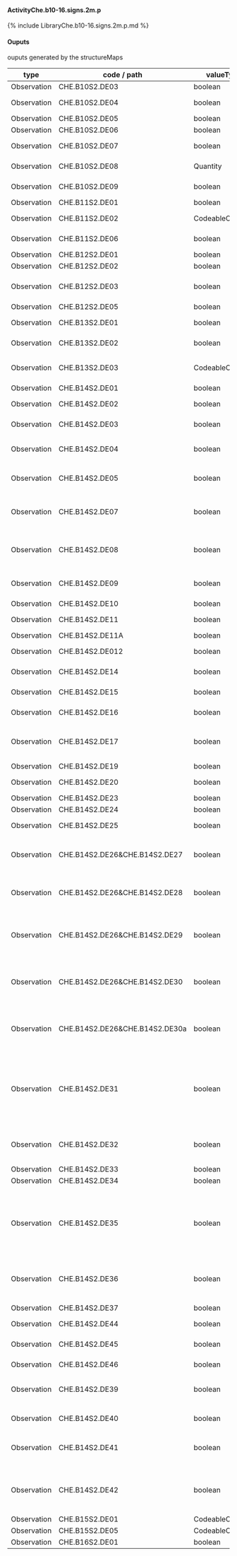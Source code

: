 #### ActivityChe.b10-16.signs.2m.p

{% include LibraryChe.b10-16.signs.2m.p.md %}
#### Ouputs

ouputs generated by the structureMaps

| type | code / path | valueType | Description |
|---|---|---|---|
| Observation | CHE.B10S2.DE03 | boolean | Chest Indrawing |
| Observation | CHE.B10S2.DE04 | boolean | Stridor in a calm child |
| Observation | CHE.B10S2.DE05 | boolean | Wheezing |
| Observation | CHE.B10S2.DE06 | boolean | Recurrent Wheeze |
| Observation | CHE.B10S2.DE07 | boolean | Oxygen Saturation (%) |
| Observation | CHE.B10S2.DE08 | Quantity | Oxygen Saturation < 90 % |
| Observation | CHE.B10S2.DE09 | boolean | Oxygen saturation not measured |
| Observation | CHE.B11S2.DE01 | boolean | Sunken eyes |
| Observation | CHE.B11S2.DE02 | CodeableConcept | Skin pinch of Abdomen |
| Observation | CHE.B11S2.DE06 | boolean | Restless and Irritable |
| Observation | CHE.B12S2.DE01 | boolean | Stiff neck |
| Observation | CHE.B12S2.DE02 | boolean | Refusal to use a limb |
| Observation | CHE.B12S2.DE03 | boolean | Warm Tender or Swollen Joint or Bone |
| Observation | CHE.B12S2.DE05 | boolean | Runny nose |
| Observation | CHE.B13S2.DE01 | boolean | Tender swelling behind the ear |
| Observation | CHE.B13S2.DE02 | boolean | Pus seen draining from the ear |
| Observation | CHE.B13S2.DE03 | CodeableConcept | Pus Seen Draining from the Ear for how long? |
| Observation | CHE.B14S2.DE01 | boolean | Red Eyes |
| Observation | CHE.B14S2.DE02 | boolean | Pus Draining from Eye |
| Observation | CHE.B14S2.DE03 | boolean | Clouding of the Cornea |
| Observation | CHE.B14S2.DE04 | boolean | Is clouding of the cornea a new problem |
| Observation | CHE.B14S2.DE05 | boolean | Has Clouding of the Cornea previously been treated |
| Observation | CHE.B14S2.DE07 | boolean | Generalised or Localised Skin Problem:Generalised Skin Problem |
| Observation | CHE.B14S2.DE08 | boolean | Generalised or Localised Skin Problem:Localised Skin Problem |
| Observation | CHE.B14S2.DE09 | boolean | Generalised or Localised Skin Problem:No Problem |
| Observation | CHE.B14S2.DE10 | boolean | Measles rash |
| Observation | CHE.B14S2.DE11 | boolean | Measles within the last 3 months |
| Observation | CHE.B14S2.DE11A | boolean | Itchy Skin |
| Observation | CHE.B14S2.DE012 | boolean | Blisters, Sores or Pustules |
| Observation | CHE.B14S2.DE14 | boolean | Abscess - Hot Tender Swelling |
| Observation | CHE.B14S2.DE15 | boolean | Deep or extends to muscle |
| Observation | CHE.B14S2.DE16 | boolean | Cellulitis - Hot Tender Skin |
| Observation | CHE.B14S2.DE17 | boolean | Rapidly spreading, extensive, or not responding to oral antibiotics |
| Observation | CHE.B14S2.DE19 | boolean | Ringworm (Tinea) |
| Observation | CHE.B14S2.DE20 | boolean | Extensive Ringworm (Tinea) |
| Observation | CHE.B14S2.DE23 | boolean | Herpes Zoster |
| Observation | CHE.B14S2.DE24 | boolean | Eye Involvement |
| Observation | CHE.B14S2.DE25 | boolean | Impetigo or Folliculitis |
| Observation | CHE.B14S2.DE26&CHE.B14S2.DE27 | boolean | Signs of Severe Impetigo / Folliculitis:Skin Lesions >= 4 cm |
| Observation | CHE.B14S2.DE26&CHE.B14S2.DE28 | boolean | Signs of Severe Impetigo / Folliculitis:Red Skin Streaks |
| Observation | CHE.B14S2.DE26&CHE.B14S2.DE29 | boolean | Signs of Severe Impetigo / Folliculitis:Tender Nodes (Nodules) under the skin |
| Observation | CHE.B14S2.DE26&CHE.B14S2.DE30 | boolean | Signs of Severe Impetigo / Folliculitis:Skin Infection extends to Muscle |
| Observation | CHE.B14S2.DE26&CHE.B14S2.DE30a | boolean | Signs of Severe Impetigo / Folliculitis:No signs of severe Impetigo / Folliculitis |
| Observation | CHE.B14S2.DE31 | boolean | Molluscum Contagiosum - Skin coloured pearly white papules with central umbilication. Most commonly seen on face and trunk in children. |
| Observation | CHE.B14S2.DE32 | boolean | Warts - Papules or nodules with a rough (Verrucous) surface |
| Observation | CHE.B14S2.DE33 | boolean | Seborrhoea |
| Observation | CHE.B14S2.DE34 | boolean | Severe Seborrhoea |
| Observation | CHE.B14S2.DE35 | boolean | Fixed Drug Reactions - Generalised red, wide spread with small bumps or blisters; or one or more dark skin areas |
| Observation | CHE.B14S2.DE36 | boolean | Eczema - Wet oozing sores or excoriated, thick patches |
| Observation | CHE.B14S2.DE37 | boolean | Steven Johnson Syndrome |
| Observation | CHE.B14S2.DE44 | boolean | Skin Problem |
| Observation | CHE.B14S2.DE45 | boolean | The child has Oral Sores or Mouth Ulcers |
| Observation | CHE.B14S2.DE46 | boolean | Eye Problem |
| Observation | CHE.B14S2.DE39 | boolean | Oral Sores or Mouth Ulcers:No Oral Sores or Mouth Ulcers |
| Observation | CHE.B14S2.DE40 | boolean | Oral Sores or Mouth Ulcers:Oral Thrush |
| Observation | CHE.B14S2.DE41 | boolean | Oral Sores or Mouth Ulcers:Mouth Sores or Mouth Ulcers - Deep and Extensive |
| Observation | CHE.B14S2.DE42 | boolean | Oral Sores or Mouth Ulcers:Mouth Sores or Mouth Ulcers - Not Deep and Extensive |
| Observation | CHE.B15S2.DE01 | CodeableConcept | Palmar Pallor |
| Observation | CHE.B15S2.DE05 | CodeableConcept | Malaria Risk |
| Observation | CHE.B16S2.DE01 | boolean | Oedema of both feet |

